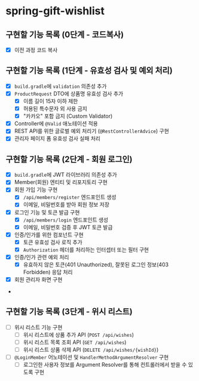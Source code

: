 # spring-gift-wishlist

## 구현할 기능 목록 (0단계 - 코드복사)

- [x] 이전 과정 코드 복사

## 구현할 기능 목록 (1단계 - 유효성 검사 및 예외 처리)

- [x] `build.gradle`에 `validation` 의존성 추가
- [x] `ProductRequest` DTO에 상품명 유효성 검사 추가
    - [x] 이름 길이 15자 이하 제한
    - [x] 허용된 특수문자 외 사용 금지
    - [x] "카카오" 포함 금지 (Custom Validator)
- [x] Controller에 `@Valid` 애노테이션 적용
- [x] REST API를 위한 글로벌 예외 처리기 (`@RestControllerAdvice`) 구현
- [x] 관리자 페이지 폼 유효성 검사 실패 처리

## 구현할 기능 목록 (2단계 - 회원 로그인)

- [x] `build.gradle`에 JWT 라이브러리 의존성 추가
- [x] Member(회원) 엔티티 및 리포지토리 구현
- [x] 회원 가입 기능 구현
    - [x] `/api/members/register` 엔드포인트 생성
    - [x] 이메일, 비밀번호를 받아 회원 정보 저장
- [x] 로그인 기능 및 토큰 발급 구현
    - [x] `/api/members/login` 엔드포인트 생성
    - [x] 이메일, 비밀번호 검증 후 JWT 토큰 발급
- [x] 인증/인가를 위한 컴포넌트 구현
    - [x] 토큰 유효성 검사 로직 추가
    - [x] `Authorization` 헤더를 처리하는 인터셉터 또는 필터 구현
- [x] 인증/인가 관련 예외 처리
    - [x] 유효하지 않은 토큰(401 Unauthorized), 잘못된 로그인 정보(403 Forbidden) 응답 처리
- [x] 회원 관리자 화면 구현
-

## 구현할 기능 목록 (3단계 - 위시 리스트)

- [ ] 위시 리스트 기능 구현
    - [ ] 위시 리스트에 상품 추가 API (`POST /api/wishes`)
    - [ ] 위시 리스트 목록 조회 API (`GET /api/wishes`)
    - [ ] 위시 리스트 상품 삭제 API (`DELETE /api/wishes/{wishId}`)
- [ ] `@LoginMember` 어노테이션 및 `HandlerMethodArgumentResolver` 구현
    - [ ] 로그인한 사용자 정보를 Argument Resolver를 통해 컨트롤러에서 받을 수 있도록 구현
